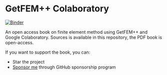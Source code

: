 # GetFEM++ Colaboratory
[![Binder](https://mybinder.org/badge_logo.svg)](https://mybinder.org/v2/gh/tkoyama010/Colaboratory/master?labpath=thermo_coupling.ipynb)

An open access book on finite element method using GetFEM++ and Google Colaboratory. Sources is available in this repository, the PDF book is open-access.

If you want to support the book, you can:

 * Star the project
 * [Sponsor me](https://github.com/sponsors/tkoyama010) through GitHub sponsorship program
